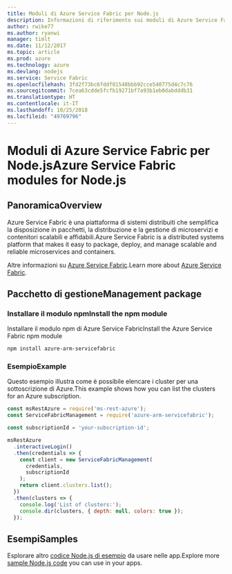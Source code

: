 ```yaml
---
title: Moduli di Azure Service Fabric per Node.js
description: Informazioni di riferimento sui moduli di Azure Service Fabric per Node.js
author: rwike77
ms.author: ryanwi
manager: timlt
ms.date: 11/12/2017
ms.topic: article
ms.prod: azure
ms.technology: azure
ms.devlang: nodejs
ms.service: Service Fabric
ms.openlocfilehash: 3fd2f73bc6fddf01548bbb92cce540775d4c7c76
ms.sourcegitcommit: 7cea63cdde5fcfb19271bf7a93b1eb0dabdddb31
ms.translationtype: HT
ms.contentlocale: it-IT
ms.lasthandoff: 10/25/2018
ms.locfileid: "49769796"
---
```

# <a name="azure-service-fabric-modules-for-nodejs"></a><span data-ttu-id="c4a46-103">Moduli di Azure Service Fabric per Node.js</span><span class="sxs-lookup"><span data-stu-id="c4a46-103">Azure Service Fabric modules for Node.js</span></span>

## <a name="overview"></a><span data-ttu-id="c4a46-104">Panoramica</span><span class="sxs-lookup"><span data-stu-id="c4a46-104">Overview</span></span>

<span data-ttu-id="c4a46-105">Azure Service Fabric è una piattaforma di sistemi distribuiti che semplifica la disposizione in pacchetti, la distribuzione e la gestione di microservizi e contenitori scalabili e affidabili.</span><span class="sxs-lookup"><span data-stu-id="c4a46-105">Azure Service Fabric is a distributed systems platform that makes it easy to package, deploy, and manage scalable and reliable microservices and containers.</span></span>

<span data-ttu-id="c4a46-106">Altre informazioni su [Azure Service Fabric](https://docs.microsoft.com/azure/service-fabric/service-fabric-overview).</span><span class="sxs-lookup"><span data-stu-id="c4a46-106">Learn more about [Azure Service Fabric](https://docs.microsoft.com/azure/service-fabric/service-fabric-overview).</span></span>

## <a name="management-package"></a><span data-ttu-id="c4a46-107">Pacchetto di gestione</span><span class="sxs-lookup"><span data-stu-id="c4a46-107">Management package</span></span>

### <a name="install-the-npm-module"></a><span data-ttu-id="c4a46-108">Installare il modulo npm</span><span class="sxs-lookup"><span data-stu-id="c4a46-108">Install the npm module</span></span>

<span data-ttu-id="c4a46-109">Installare il modulo npm di Azure Service Fabric</span><span class="sxs-lookup"><span data-stu-id="c4a46-109">Install the Azure Service Fabric npm module</span></span>

```bash
npm install azure-arm-servicefabric
```

### <a name="example"></a><span data-ttu-id="c4a46-110">Esempio</span><span class="sxs-lookup"><span data-stu-id="c4a46-110">Example</span></span>

<span data-ttu-id="c4a46-111">Questo esempio illustra come è possibile elencare i cluster per una sottoscrizione di Azure.</span><span class="sxs-lookup"><span data-stu-id="c4a46-111">This example shows how you can list the clusters for an Azure subscription.</span></span>

```javascript
const msRestAzure = require('ms-rest-azure');
const ServiceFabricManagement = require('azure-arm-servicefabric');

const subscriptionId = 'your-subscription-id';

msRestAzure
  .interactiveLogin()
  .then(credentials => {
    const client = new ServiceFabricManagement(
      credentials,
      subscriptionId
    );
    return client.clusters.list();
  })
  .then(clusters => {
    console.log('List of clusters:');
    console.dir(clusters, { depth: null, colors: true });
  });
```

## <a name="samples"></a><span data-ttu-id="c4a46-112">Esempi</span><span class="sxs-lookup"><span data-stu-id="c4a46-112">Samples</span></span>

<span data-ttu-id="c4a46-113">Esplorare altro [codice Node.js di esempio](https://azure.microsoft.com/resources/samples/?platform=nodejs) da usare nelle app.</span><span class="sxs-lookup"><span data-stu-id="c4a46-113">Explore more [sample Node.js code](https://azure.microsoft.com/resources/samples/?platform=nodejs) you can use in your apps.</span></span>
